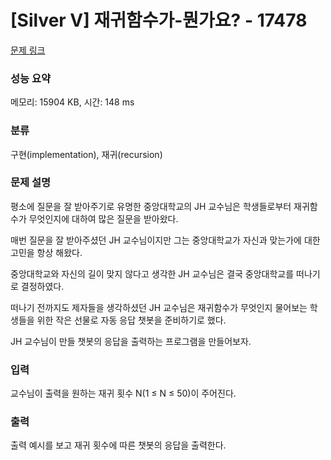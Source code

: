 # [Silver V] 재귀함수가-뭔가요? - 17478 

[문제 링크](https://www.acmicpc.net/problem/17478) 

### 성능 요약

메모리: 15904 KB, 시간: 148 ms

### 분류

구현(implementation), 재귀(recursion)

### 문제 설명

평소에 질문을 잘 받아주기로 유명한 중앙대학교의 JH 교수님은 학생들로부터 재귀함수가 무엇인지에 대하여 많은 질문을 받아왔다.

매번 질문을 잘 받아주셨던 JH 교수님이지만 그는 중앙대학교가 자신과 맞는가에 대한 고민을 항상 해왔다.

중앙대학교와 자신의 길이 맞지 않다고 생각한 JH 교수님은 결국 중앙대학교를 떠나기로 결정하였다.

떠나기 전까지도 제자들을 생각하셨던 JH 교수님은 재귀함수가 무엇인지 물어보는 학생들을 위한 작은 선물로 자동 응답 챗봇을 준비하기로 했다.

JH 교수님이 만들 챗봇의 응답을 출력하는 프로그램을 만들어보자.
### 입력 

 교수님이 출력을 원하는 재귀 횟수 N(1 ≤ N ≤ 50)이 주어진다.
### 출력 

 출력 예시를 보고 재귀 횟수에 따른 챗봇의 응답을 출력한다.

